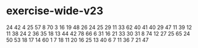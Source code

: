 # exercise-wide-v23
24
42
4
25
57
8
70
3
16
19
48
26
24
25
29
11
33
62
40
41
40
29
47
11
39
12
11
38
24
2
36
35
18
13
44
42
78
66
6
31
16
21
33
30
31
8
74
12
27
25
65
24
50
53
18
17
14
60
1
7
18
11
20
16
25
13
40
6
7
11
36
7
21
47
